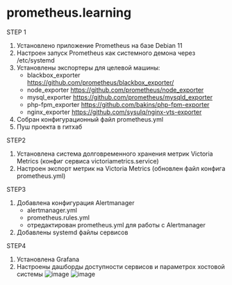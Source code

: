 # prometheus.learning
STEP 1
1. Установлено приложение Prometheus на базе Debian 11
2. Настроен запуск Prometheus как системного демона через /etc/systemd
3. Установлены экспортеры для целевой машины:
   * blackbox_exporter https://github.com/prometheus/blackbox_exporter/
   * node_exporter https://github.com/prometheus/node_exporter
   * mysql_exporter https://github.com/prometheus/mysqld_exporter
   * php-fpm_exporter https://github.com/bakins/php-fpm-exporter
   * nginx_exporter https://github.com/sysulq/nginx-vts-exporter
4. Собран конфигурационный файл prometheus.yml
5. Пуш проекта в гитхаб

STEP2
1. Установлена система долговременного хранения метрик Victoria Metrics (конфиг сервиса victoriametrics.service)
2. Настроен экспорт метрик на Victoria Metrics (обновлен файл конфига prometheus.yml)

STEP3
1. Добавлена конфигурация Alertmanager
   * alertmanager.yml
   * prometheus.rules.yml
   * отредактирован prometheus.yml для работы с Alertmanager
2. Добавлены systemd файлы сервисов

STEP4
1. Установлена Grafana
2. Настроены дашборды доступности сервисов и параметрох хостовой системы
   ![image](https://github.com/user-attachments/assets/e7982845-8679-496c-8a88-0ca970f0dfb8)
   ![image](https://github.com/user-attachments/assets/7c183314-c69b-47a2-ae29-cd58d17fc764)


